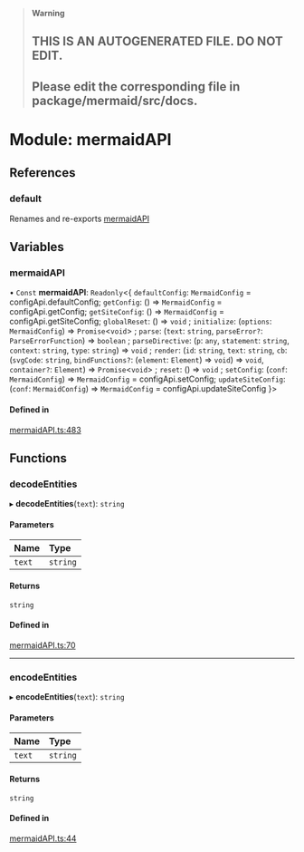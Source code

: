 > **Warning**
>
> ## THIS IS AN AUTOGENERATED FILE. DO NOT EDIT.
>
> ## Please edit the corresponding file in package/mermaid/src/docs.

# Module: mermaidAPI

## References

### <a id="default" name="default"></a> default

Renames and re-exports [mermaidAPI](mermaidAPI.md#mermaidapi)

## Variables

### <a id="mermaidapi" name="mermaidapi"></a> mermaidAPI

• `Const` **mermaidAPI**: `Readonly`<{ `defaultConfig`: `MermaidConfig` = configApi.defaultConfig; `getConfig`: () => `MermaidConfig` = configApi.getConfig; `getSiteConfig`: () => `MermaidConfig` = configApi.getSiteConfig; `globalReset`: () => `void` ; `initialize`: (`options`: `MermaidConfig`) => `Promise`<`void`> ; `parse`: (`text`: `string`, `parseError?`: `ParseErrorFunction`) => `boolean` ; `parseDirective`: (`p`: `any`, `statement`: `string`, `context`: `string`, `type`: `string`) => `void` ; `render`: (`id`: `string`, `text`: `string`, `cb`: (`svgCode`: `string`, `bindFunctions?`: (`element`: `Element`) => `void`) => `void`, `container?`: `Element`) => `Promise`<`void`> ; `reset`: () => `void` ; `setConfig`: (`conf`: `MermaidConfig`) => `MermaidConfig` = configApi.setConfig; `updateSiteConfig`: (`conf`: `MermaidConfig`) => `MermaidConfig` = configApi.updateSiteConfig }>

#### Defined in

[mermaidAPI.ts:483](https://github.com/emersonbottero/mermaid/blob/563aff2d/packages/mermaid/src/mermaidAPI.ts#L483)

## Functions

### <a id="decodeentities" name="decodeentities"></a> decodeEntities

▸ **decodeEntities**(`text`): `string`

#### Parameters

| Name   | Type     |
| :----- | :------- |
| `text` | `string` |

#### Returns

`string`

#### Defined in

[mermaidAPI.ts:70](https://github.com/emersonbottero/mermaid/blob/563aff2d/packages/mermaid/src/mermaidAPI.ts#L70)

---

### <a id="encodeentities" name="encodeentities"></a> encodeEntities

▸ **encodeEntities**(`text`): `string`

#### Parameters

| Name   | Type     |
| :----- | :------- |
| `text` | `string` |

#### Returns

`string`

#### Defined in

[mermaidAPI.ts:44](https://github.com/emersonbottero/mermaid/blob/563aff2d/packages/mermaid/src/mermaidAPI.ts#L44)
